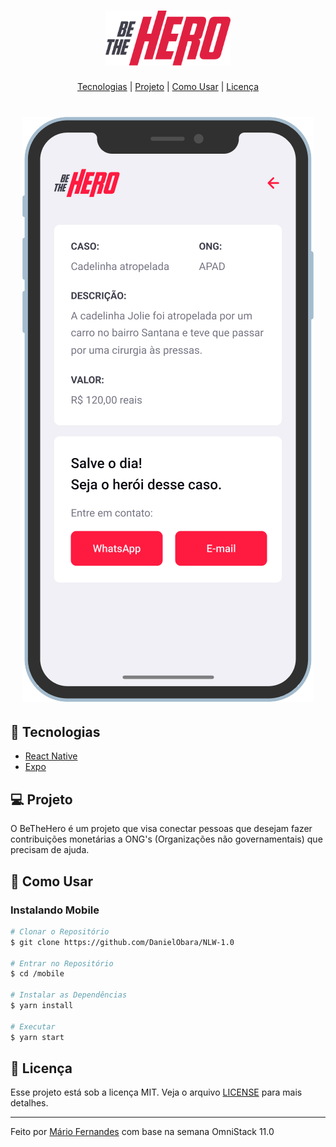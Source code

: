<h1 align="center">
    <img alt="BeTheHero" title="BeTheHero" src=".github/bethehero.svg" width="200px" />
</h1>

<p align="center">
  <a href="#-tecnologias">Tecnologias</a> |
  <a href="#-projeto">Projeto</a> |
  <a href="#-como-usar">Como Usar</a> |
  <a href="#-licença">Licença</a>
</p>

<h1 align="center">
    <img alt="BeTheHero" title="#delicinha" src=".github/bethehero-mobile.png"/>
</h1>

## 🚀 Tecnologias
- [React Native](https://facebook.github.io/react-native/)
- [Expo](https://expo.io/)

## 💻 Projeto
O BeTheHero é um projeto que visa conectar pessoas que desejam fazer contribuições monetárias a ONG's (Organizações não governamentais) que precisam de ajuda.

## 🤔 Como Usar

### Instalando Mobile
```bash
# Clonar o Repositório
$ git clone https://github.com/DanielObara/NLW-1.0

# Entrar no Repositório
$ cd /mobile

# Instalar as Dependências
$ yarn install

# Executar
$ yarn start
```

## 📝 Licença

Esse projeto está sob a licença MIT. Veja o arquivo [LICENSE](LICENSE.md) para mais detalhes.

---

Feito por [Mário Fernandes](https://www.linkedin.com/in/mario-fernandes-dev/) com base na semana OmniStack 11.0
